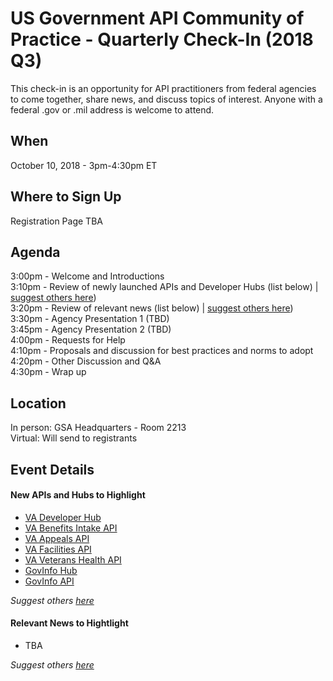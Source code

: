 
# US Government API Community of Practice - Quarterly Check-In (2018 Q3)

This check-in is an opportunity for API practitioners from federal agencies to come together, share news, and discuss topics of interest.  Anyone with a federal .gov or .mil address is welcome to attend.  

## When

October 10, 2018 - 3pm-4:30pm ET

## Where to Sign Up 

Registration Page TBA

## Agenda 

3:00pm - Welcome and Introductions   
3:10pm - Review of newly launched APIs and Developer Hubs (list below) | [suggest others here](https://github.com/18F/wg-api/issues/13))  
3:20pm - Review of relevant news (list below) | [suggest others here](https://github.com/18F/wg-api/issues/14))  
3:30pm - Agency Presentation 1 (TBD)  
3:45pm - Agency Presentation 2 (TBD)  
4:00pm - Requests for Help   
4:10pm - Proposals and discussion for best practices and norms to adopt  
4:20pm - Other Discussion and Q&A  
4:30pm - Wrap up  

## Location 

In person: GSA Headquarters - Room 2213  
Virtual:  Will send to registrants  

## Event Details 


#### New APIs and Hubs to Highlight

* [VA Developer Hub](https://developer.va.gov/)
* [VA Benefits Intake API](https://developer.va.gov/explore/benefits/docs/benefits)
* [VA Appeals API](https://developer.va.gov/explore/benefits/docs/appeals)
* [VA Facilities API](https://developer.va.gov/explore/facilities/docs/facilities)
* [VA Veterans Health API](https://developer.va.gov/explore/health/docs/argonaut)
* [GovInfo Hub](https://www.govinfo.gov/developers)
* [GovInfo API](https://api.govinfo.gov/docs/)

_Suggest others [here](https://github.com/18F/wg-api/issues/13)_

#### Relevant News to Hightlight 

* TBA

_Suggest others [here](https://github.com/18F/wg-api/issues/14)_
